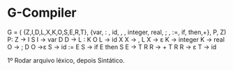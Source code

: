 # G-Compiler

G = ( {Z,I,D,L,X,K,O,S,E,R,T}, {var, : , id, , , integer, real, ; , :=, if, then,+}, P, Z)
P:
Z → I S
I → var D
 D → L : K O
L → id X
 X → , L
 X → ε
 K → integer
 K → real
 O → ; D
 O →ε
 S → id := E
S → if E then S
E → T R
R → + T R
R → ε
T → id

1º Rodar arquivo léxico, depois Sintático.
